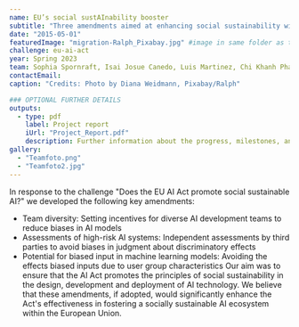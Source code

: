 ```yaml
---
name: EU’s social sustAInability booster
subtitle: "Three amendments aimed at enhancing social sustainability within the AI Act that have been proposed to the European Parliament"
date: "2015-05-01"
featuredImage: "migration-Ralph_Pixabay.jpg" #image in same folder as this file
challenge: eu-ai-act
year: Spring 2023
team: Sophia Spornraft, Isai Josue Canedo, Luis Martinez, Chi Khanh Phan
contactEmail: 
caption: "Credits: Photo by Diana Weidmann, Pixabay/Ralph"

### OPTIONAL FURTHER DETAILS
outputs:
  - type: pdf
    label: Project report
    iUrl: "Project_Report.pdf"
    description: Further information about the progress, milestones, and roadblocks.
gallery:
  - "Teamfoto.png"
  - "Teamfoto2.jpg"
---
```


In response to the challenge "Does the EU AI Act promote social sustainable AI?" we developed
the following key amendments:
- Team diversity: Setting incentives for diverse AI development teams to reduce biases in AI models
- Assessments of high-risk AI systems: Independent assessments by third parties to avoid biases in judgment about discriminatory effects
- Potential for biased input in machine learning models: Avoiding the effects biased inputs due to user group characteristics
Our aim was to ensure that the AI Act promotes the principles of social sustainability in the
design, development and deployment of AI technology. We believe that these amendments, if
adopted, would significantly enhance the Act's effectiveness in fostering a socially sustainable
AI ecosystem within the European Union.